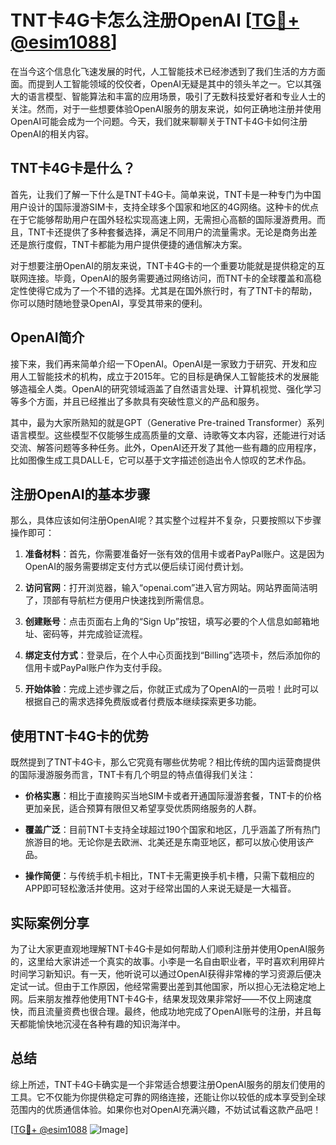 # TNT卡4G卡怎么注册OpenAI [[TG💪+ @esim1088](https://t.me/s/esim1088)]

在当今这个信息化飞速发展的时代，人工智能技术已经渗透到了我们生活的方方面面。而提到人工智能领域的佼佼者，OpenAI无疑是其中的领头羊之一。它以其强大的语言模型、智能算法和丰富的应用场景，吸引了无数科技爱好者和专业人士的关注。然而，对于一些想要体验OpenAI服务的朋友来说，如何正确地注册并使用OpenAI可能会成为一个问题。今天，我们就来聊聊关于TNT卡4G卡如何注册OpenAI的相关内容。

## TNT卡4G卡是什么？

首先，让我们了解一下什么是TNT卡4G卡。简单来说，TNT卡是一种专门为中国用户设计的国际漫游SIM卡，支持全球多个国家和地区的4G网络。这种卡的优点在于它能够帮助用户在国外轻松实现高速上网，无需担心高额的国际漫游费用。而且，TNT卡还提供了多种套餐选择，满足不同用户的流量需求。无论是商务出差还是旅行度假，TNT卡都能为用户提供便捷的通信解决方案。

对于想要注册OpenAI的朋友来说，TNT卡4G卡的一个重要功能就是提供稳定的互联网连接。毕竟，OpenAI的服务需要通过网络访问，而TNT卡的全球覆盖和高稳定性使得它成为了一个不错的选择。尤其是在国外旅行时，有了TNT卡的帮助，你可以随时随地登录OpenAI，享受其带来的便利。

## OpenAI简介

接下来，我们再来简单介绍一下OpenAI。OpenAI是一家致力于研究、开发和应用人工智能技术的机构，成立于2015年。它的目标是确保人工智能技术的发展能够造福全人类。OpenAI的研究领域涵盖了自然语言处理、计算机视觉、强化学习等多个方面，并且已经推出了多款具有突破性意义的产品和服务。

其中，最为大家所熟知的就是GPT（Generative Pre-trained Transformer）系列语言模型。这些模型不仅能够生成高质量的文章、诗歌等文本内容，还能进行对话交流、解答问题等多种任务。此外，OpenAI还开发了其他一些有趣的应用程序，比如图像生成工具DALL·E，它可以基于文字描述创造出令人惊叹的艺术作品。

## 注册OpenAI的基本步骤

那么，具体应该如何注册OpenAI呢？其实整个过程并不复杂，只要按照以下步骤操作即可：

1. **准备材料**：首先，你需要准备好一张有效的信用卡或者PayPal账户。这是因为OpenAI的服务需要绑定支付方式以便后续订阅付费计划。
   
2. **访问官网**：打开浏览器，输入“openai.com”进入官方网站。网站界面简洁明了，顶部有导航栏方便用户快速找到所需信息。

3. **创建账号**：点击页面右上角的“Sign Up”按钮，填写必要的个人信息如邮箱地址、密码等，并完成验证流程。

4. **绑定支付方式**：登录后，在个人中心页面找到“Billing”选项卡，然后添加你的信用卡或PayPal账户作为支付手段。

5. **开始体验**：完成上述步骤之后，你就正式成为了OpenAI的一员啦！此时可以根据自己的需求选择免费版或者付费版本继续探索更多功能。

## 使用TNT卡4G卡的优势

既然提到了TNT卡4G卡，那么它究竟有哪些优势呢？相比传统的国内运营商提供的国际漫游服务而言，TNT卡有几个明显的特点值得我们关注：

- **价格实惠**：相比于直接购买当地SIM卡或者开通国际漫游套餐，TNT卡的价格更加亲民，适合预算有限但又希望享受优质网络服务的人群。
  
- **覆盖广泛**：目前TNT卡支持全球超过190个国家和地区，几乎涵盖了所有热门旅游目的地。无论你是去欧洲、北美还是东南亚地区，都可以放心使用该产品。
  
- **操作简便**：与传统手机卡相比，TNT卡无需更换手机卡槽，只需下载相应的APP即可轻松激活并使用。这对于经常出国的人来说无疑是一大福音。

## 实际案例分享

为了让大家更直观地理解TNT卡4G卡是如何帮助人们顺利注册并使用OpenAI服务的，这里给大家讲述一个真实的故事。小李是一名自由职业者，平时喜欢利用碎片时间学习新知识。有一天，他听说可以通过OpenAI获得非常棒的学习资源后便决定试一试。但由于工作原因，他经常需要出差到其他国家，所以担心无法稳定地上网。后来朋友推荐他使用TNT卡4G卡，结果发现效果非常好——不仅上网速度快，而且流量资费也很合理。最终，他成功地完成了OpenAI账号的注册，并且每天都能愉快地沉浸在各种有趣的知识海洋中。

## 总结

综上所述，TNT卡4G卡确实是一个非常适合想要注册OpenAI服务的朋友们使用的工具。它不仅能为你提供稳定可靠的网络连接，还能让你以较低的成本享受到全球范围内的优质通信体验。如果你也对OpenAI充满兴趣，不妨试试看这款产品吧！

[[TG💪+ @esim1088](https://t.me/s/esim1088) ![Image](https://i.postimg.cc/4NQfJmqS/Snipaste-2025-05-13-00-14-12.png)]